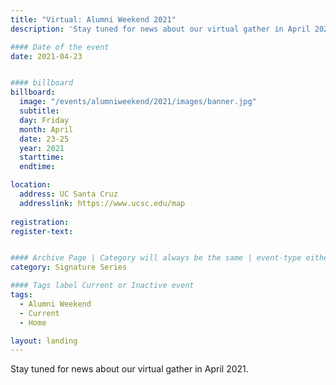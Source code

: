 ```yaml
---
title: "Virtual: Alumni Weekend 2021"
description: 'Stay tuned for news about our virtual gather in April 2021.'

#### Date of the event
date: 2021-04-23


#### billboard
billboard:
  image: "/events/alumniweekend/2021/images/banner.jpg"
  subtitle:
  day: Friday
  month: April
  date: 23-25
  year: 2021
  starttime:
  endtime:

location:
  address: UC Santa Cruz
  addresslink: https://www.ucsc.edu/map
  
registration: 
register-text: 


#### Archive Page | Category will always be the same | event-type either Signature Event, Notable Event, Lecture Series
category: Signature Series

#### Tags label Current or Inactive event
tags:
  - Alumni Weekend
  - Current
  - Home

layout: landing
---
```


Stay tuned for news about our virtual gather in April 2021.